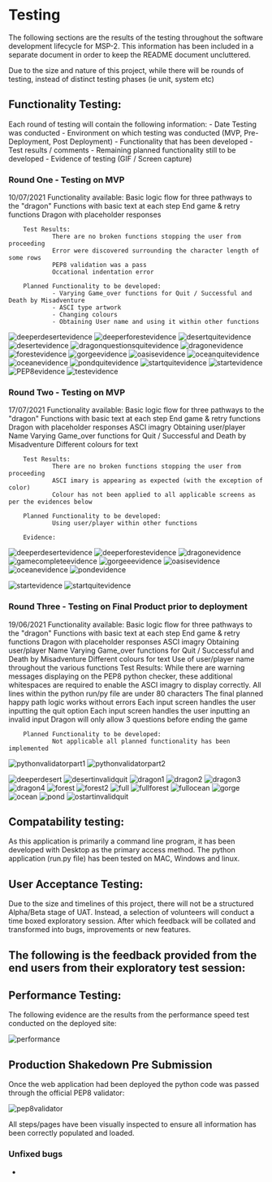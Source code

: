 # Testing 

The following sections are the results of the testing throughout the software development lifecycle for MSP-2. This information has been included in a separate document in order to keep the README document uncluttered.

Due to the size and nature of this project, while there will be rounds of testing, instead of distinct testing phases (ie unit, system etc)

## Functionality Testing:
Each round of testing will contain the following information:
        - Date Testing was conducted
        - Environment on which testing was conducted (MVP, Pre-Deployment, Post Deployment)
        - Functionality that has been developed
        - Test results / comments
        - Remaining planned functionality still to be developed
        - Evidence of testing (GIF / Screen capture)

### Round One - Testing on MVP
10/07/2021 
        Functionality available:
                Basic logic flow for three pathways to the "dragon"
                Functions with basic text at each step
                End game & retry functions
                Dragon with placeholder responses

        Test Results:
                There are no broken functions stopping the user from proceeding
                Error were discovered surrounding the character length of some rows
                PEP8 validation was a pass
                Occational indentation error

        Planned Functionality to be developed:
                - Varying Game_over functions for Quit / Successful and Death by Misadventure
                - ASCI type artwork
                - Changing colours
                - Obtaining User name and using it within other functions

![deeperdesertevidence](https://github.com/Sphere42/MSP-3/blob/main/assets/testing/Round%201/deeper_desert_screen.PNG)
![deeperforestevidence](https://github.com/Sphere42/MSP-3/blob/main/assets/testing/Round%201/deeper_forest.PNG)
![desertquitevidence](https://github.com/Sphere42/MSP-3/blob/main/assets/testing/Round%201/desert_quit_screen.PNG)
![desertevidence](https://github.com/Sphere42/MSP-3/blob/main/assets/testing/Round%201/desert_screen.PNG)
![dragonquestionsquitevidence](https://github.com/Sphere42/MSP-3/blob/main/assets/testing/Round%201/dragon_question.PNG)
![dragonevidence](https://github.com/Sphere42/MSP-3/blob/main/assets/testing/Round%201/dragon_screen.PNG)
![forestevidence](https://github.com/Sphere42/MSP-3/blob/main/assets/testing/Round%201/forest_screen.PNG)
![gorgeevidence](https://github.com/Sphere42/MSP-3/blob/main/assets/testing/Round%201/gorge_screen.PNG)
![oasisevidence](https://github.com/Sphere42/MSP-3/blob/main/assets/testing/Round%201/oasis_screen.PNG)
![oceanquitevidence](https://github.com/Sphere42/MSP-3/blob/main/assets/testing/Round%201/ocean_quit.PNG)
![oceanevidence](https://github.com/Sphere42/MSP-3/blob/main/assets/testing/Round%201/ocean_screen.PNG)
![pondquitevidence](https://github.com/Sphere42/MSP-3/blob/main/assets/testing/Round%201/pond_screen.PNG)
![startquitevidence](https://github.com/Sphere42/MSP-3/blob/main/assets/testing/Round%201/start_quit_screen.PNG)
![startevidence](https://github.com/Sphere42/MSP-3/blob/main/assets/testing/Round%201/start_screen.PNG)
![PEP8evidence](https://github.com/Sphere42/MSP-3/blob/main/assets/testing/Round%201/pep8.PNG)
![testevidence](https://github.com/Sphere42/MSP-3/blob/main/assets/testing/Round%201/test_results_one.PNG)



### Round Two - Testing on MVP
17/07/2021 
        Functionality available:
                Basic logic flow for three pathways to the "dragon"
                Functions with basic text at each step
                End game & retry functions
                Dragon with placeholder responses
                ASCI imagry
                Obtaining user/player Name
                Varying Game_over functions for Quit / Successful and Death by Misadventure
                Different colours for text

        Test Results:
                There are no broken functions stopping the user from proceeding
                ASCI imary is appearing as expected (with the exception of color)
                Colour has not been applied to all applicable screens as per the evidences below

        Planned Functionality to be developed:
                Using user/player within other functions
        
        Evidence:

![deeperdesertevidence](https://github.com/Sphere42/MSP-3/blob/main/assets/testing/Round%202/deeper_desert_error.PNG)
![deeperforestevidence](https://github.com/Sphere42/MSP-3/blob/main/assets/testing/Round%202/deeper_forest_error.PNG)
![dragonevidence](https://github.com/Sphere42/MSP-3/blob/main/assets/testing/Round%202/dragon_error.PNG)
![gamecompleteevidence](https://github.com/Sphere42/MSP-3/blob/main/assets/testing/Round%202/game_complete_error.PNG)
![gorgeeevidence](https://github.com/Sphere42/MSP-3/blob/main/assets/testing/Round%202/gorge_error.PNG)
![oasisevidence](https://github.com/Sphere42/MSP-3/blob/main/assets/testing/Round%202/oasiss_error.PNG)
![oceanevidence](https://github.com/Sphere42/MSP-3/blob/main/assets/testing/Round%202/ocean_error.PNG)
![pondevidence](https://github.com/Sphere42/MSP-3/blob/main/assets/testing/Round%202/pond_error.PNG)

![startevidence](https://github.com/Sphere42/MSP-3/blob/main/assets/testing/Round%202/start_screen_invalid.gif)
![startquitevidence](https://github.com/Sphere42/MSP-3/blob/main/assets/testing/Round%202/start_screen_quit.gif)

### Round Three - Testing on Final Product prior to deployment
19/06/2021
        Functionality available:
                Basic logic flow for three pathways to the "dragon"
                Functions with basic text at each step
                End game & retry functions
                Dragon with placeholder responses
                ASCI imagry
                Obtaining user/player Name
                Varying Game_over functions for Quit / Successful and Death by Misadventure
                Different colours for text
                Use of user/player name throughout the various functions
        Test Results:
                While there are warning messages displaying on the PEP8 python checker, these additional whitespaces are required to enable the ASCI imagry to display correctly.
                All lines within the python run/py file are under 80 characters
                The final planned happy path logic works without errors
                Each input screen handles the user inputting the quit option
                Each input screen handles the user inputting an invalid input
                Dragon will only allow 3 questions before ending the game
                
        Planned Functionality to be developed:
                Not applicable all planned functionality has been implemented


![pythonvalidatorpart1](https://github.com/Sphere42/MSP-3/blob/main/assets/readme/pep8part1.PNG)
![pythonvalidatorpart2](https://github.com/Sphere42/MSP-3/blob/main/assets/readme/pep8part2.PNG)

![deeperdesert](https://github.com/Sphere42/MSP-3/blob/main/assets/testing/Round%203/deeperdesertinvalidquit.gif)
![desertinvalidquit](https://github.com/Sphere42/MSP-3/blob/main/assets/testing/Round%203/desertinvalidquit.gif)
![dragon1](https://github.com/Sphere42/MSP-3/blob/main/assets/testing/Round%203/dragon1.gif)
![dragon2](https://github.com/Sphere42/MSP-3/blob/main/assets/testing/Round%203/dragon2.gif)
![dragon3](https://github.com/Sphere42/MSP-3/blob/main/assets/testing/Round%203/dragon3.gif)
![dragon4](https://github.com/Sphere42/MSP-3/blob/main/assets/testing/Round%203/dragon4.gif)
![forest](https://github.com/Sphere42/MSP-3/blob/main/assets/testing/Round%203/forest.gif)
![forest2](https://github.com/Sphere42/MSP-3/blob/main/assets/testing/Round%203/forest2.gif)
![full](https://github.com/Sphere42/MSP-3/blob/main/assets/testing/Round%203/full.gif)
![fullforest](https://github.com/Sphere42/MSP-3/blob/main/assets/testing/Round%203/fullforest.gif)
![fullocean](https://github.com/Sphere42/MSP-3/blob/main/assets/testing/Round%203/fullocean.gif)
![gorge](https://github.com/Sphere42/MSP-3/blob/main/assets/testing/Round%203/gorge.gif)
![ocean](https://github.com/Sphere42/MSP-3/blob/main/assets/testing/Round%203/ocean.gif)
![pond](https://github.com/Sphere42/MSP-3/blob/main/assets/testing/Round%203/pond.gif)
![ostartinvalidquit](https://github.com/Sphere42/MSP-3/blob/main/assets/testing/Round%203/startinvalidquit.gif)

## Compatability testing:

As this application is primarily a command line program, it has been developed with Desktop as the primary access method.
The python application (run.py file) has been tested on MAC, Windows and linux.


## User Acceptance Testing:

Due to the size and timelines of this project, there will not be a structured Alpha/Beta stage of UAT. Instead, a selection of volunteers will conduct a time boxed exploratory session. After which feedback will be collated and transformed into bugs, improvements or new features.

The following is the feedback provided from the end users from their exploratory test session:
 - 

## Performance Testing:
The following evidence are the results from the performance speed test conducted on the deployed site:

![performance]()

## Production Shakedown Pre Submission

Once the web application had been deployed the python code was passed through the official PEP8 validator:

![pep8validator]()

All steps/pages have been visually inspected to ensure all information has been correctly populated and loaded.

### Unfixed bugs

- 
